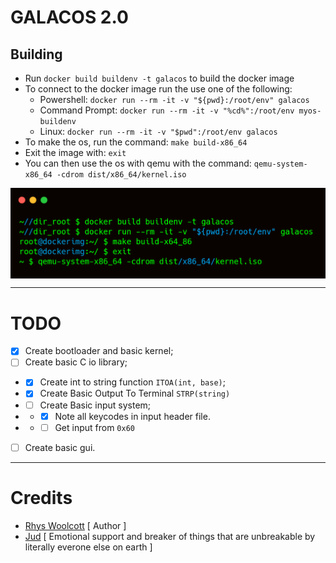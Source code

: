 # GALACOS 2.0

## Building
- Run `docker build buildenv -t galacos` to build the docker image
- To connect to the docker image run the use one of the following:
    - Powershell: `docker run --rm -it -v "${pwd}:/root/env" galacos`
    - Command Prompt: `docker run --rm -it -v "%cd%":/root/env myos-buildenv`
    - Linux: `docker run --rm -it -v "$pwd":/root/env galacos`
- To make the os, run the command: `make build-x86_64`
- Exit the image with: `exit`
- You can then use the os with qemu with the command: `qemu-system-x86_64 -cdrom dist/x86_64/kernel.iso`

<img align="center" src="./assets/building.png">

---
# TODO
- [X] Create bootloader and basic kernel;
- [ ] Create basic C io library;
- - [X] Create int to string function `ITOA(int, base)`;
- - [X] Create Basic Output To Terminal `STRP(string)`
- - [ ] Create Basic input system;
- - - [X] Note all keycodes in input header file.
- - - [ ] Get input from `0x60`
- [ ] Create basic gui.

---
# Credits
- [Rhys Woolcott](https://github.com/Rhys-Woolcott) [ Author ]
- [Jud](https://github.com/musteat64) [ Emotional support and breaker of things that are unbreakable by literally everone else on earth ] 
